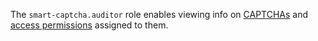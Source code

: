 The `smart-captcha.auditor` role enables viewing info on [CAPTCHAs](../../smartcaptcha/concepts/validation.md) and [access permissions](../../iam/concepts/access-control/index.md) assigned to them.
